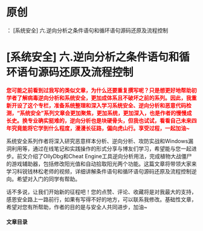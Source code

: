 # 原创
：  [系统安全] 六.逆向分析之条件语句和循环语句源码还原及流程控制

# [系统安全] 六.逆向分析之条件语句和循环语句源码还原及流程控制

<font color="red">**您可能之前看到过我写的类似文章，为什么还要重复撰写呢？只是想更好地帮助初学者了解病毒逆向分析和系统安全，更加成体系且不破坏之前的系列。因此，我重新开设了这个专栏，准备系统整理和深入学习系统安全、逆向分析和恶意代码检测，“系统安全”系列文章会更加聚焦，更加系统，更加深入，也是作者的慢慢成长史。换专业确实挺难的，逆向分析也是块硬骨头，但我也试试，看看自己未来四年究竟能将它学到什么程度，漫漫长征路，偏向虎山行。享受过程，一起加油~**</font>

系统安全系列作者将深入研究恶意样本分析、逆向分析、攻防实战和Windows漏洞利用等，通过在线笔记和实践操作的形式分享与博友们学习，希望能与您一起进步。前文介绍了OllyDbg和Cheat Engine工具逆向分析用法，完成植物大战僵尸的游戏辅助器，包括修改阳光值和自动拾取阳光两个功能。这篇文章将带领大家来学习科锐钱林松老师的视频，详细讲解条件语句和循环语句源码还原及流程控制逆向。希望对入门的同学有帮助。

话不多说，让我们开始新的征程吧！您的点赞、评论、收藏将是对我最大的支持，感恩安全路上一路前行，如果有写得不好的地方，可以联系我修改。基础性文章，希望对您有所帮助，作者的目的是与安全人共同进步，加油~

#### 文章目录
